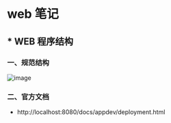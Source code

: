 # web 笔记

## * WEB 程序结构

### 一、规范结构
![image](http://s2.51cto.com/wyfs02/M02/6C/80/wKiom1VKykPA3c03AAEuWF5QN4Q829.jpg)


### 二、官方文档

- http://localhost:8080/docs/appdev/deployment.html
